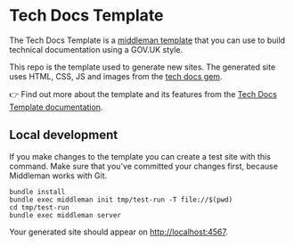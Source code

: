 # Tech Docs Template

The Tech Docs Template is a [middleman template][mmt] that
you can use to build technical documentation using a GOV.UK style.

This repo is the template used to generate new sites. The generated site uses HTML, CSS, JS and images from the [tech docs gem](https://github.com/alphagov/tech-docs-gem).

👉 Find out more about the template and its features from the [Tech Docs Template documentation][tdt-docs].

## Local development

If you make changes to the template you can create a test site with this command.
Make sure that you've committed your changes first, because Middleman works with Git.

```
bundle install
bundle exec middleman init tmp/test-run -T file://$(pwd)
cd tmp/test-run
bundle exec middleman server
```

Your generated site should appear on <http://localhost:4567>.





[mmt]: https://middlemanapp.com/advanced/project_templates/
[tdt-docs]: https://tdt-documentation.london.cloudapps.digital
